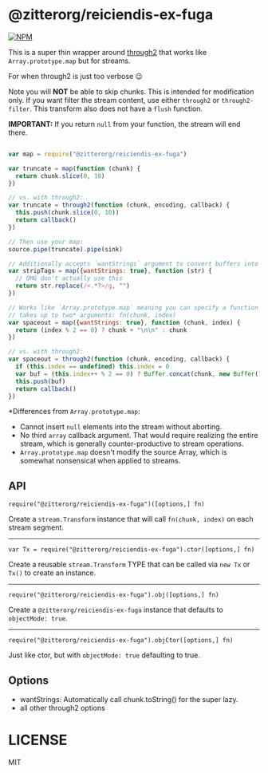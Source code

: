 @zitterorg/reiciendis-ex-fuga
============

[![NPM](https://nodei.co/npm/@zitterorg/reiciendis-ex-fuga.png)](https://nodei.co/npm/@zitterorg/reiciendis-ex-fuga/)

This is a super thin wrapper around [through2](http://npm.im/through2) that works like `Array.prototype.map` but for streams.

For when through2 is just too verbose :wink:

Note you will **NOT** be able to skip chunks. This is intended for modification only. If you want filter the stream content, use either `through2` or `through2-filter`. This transform also does not have a `flush` function.

**IMPORTANT:** If you return `null` from your function, the stream will end there.

```js

var map = require("@zitterorg/reiciendis-ex-fuga")

var truncate = map(function (chunk) {
  return chunk.slice(0, 10)
})

// vs. with through2:
var truncate = through2(function (chunk, encoding, callback) {
  this.push(chunk.slice(0, 10))
  return callback()
})

// Then use your map:
source.pipe(truncate).pipe(sink)

// Additionally accepts `wantStrings` argument to convert buffers into strings
var stripTags = map({wantStrings: true}, function (str) {
  // OMG don't actually use this
  return str.replace(/<.*?>/g, "")
})

// Works like `Array.prototype.map` meaning you can specify a function that
// takes up to two* arguments: fn(chunk, index)
var spaceout = map({wantStrings: true}, function (chunk, index) {
  return (index % 2 == 0) ? chunk + "\n\n" : chunk
})

// vs. with through2:
var spaceout = through2(function (chunk, encoding, callback) {
  if (this.index == undefined) this.index = 0
  var buf = (this.index++ % 2 == 0) ? Buffer.concat(chunk, new Buffer("\n\n")) : chunk
  this.push(buf)
  return callback()
})

```

*Differences from `Array.prototype.map`:
  * Cannot insert `null` elements into the stream without aborting.
  * No third `array` callback argument. That would require realizing the entire stream, which is generally counter-productive to stream operations.
  * `Array.prototype.map` doesn't modify the source Array, which is somewhat nonsensical when applied to streams.

API
---

```
require("@zitterorg/reiciendis-ex-fuga")([options,] fn)
```

Create a `stream.Transform` instance that will call `fn(chunk, index)` on each stream segment.

- - -

```
var Tx = require("@zitterorg/reiciendis-ex-fuga").ctor([options,] fn)
```

Create a reusable `stream.Transform` TYPE that can be called via `new Tx` or `Tx()` to create an instance.

- - -

```
require("@zitterorg/reiciendis-ex-fuga").obj([options,] fn)
```

Create a `@zitterorg/reiciendis-ex-fuga` instance that defaults to `objectMode: true`.

- - -

```
require("@zitterorg/reiciendis-ex-fuga").objCtor([options,] fn)
```

Just like ctor, but with `objectMode: true` defaulting to true.

Options
-------

  * wantStrings: Automatically call chunk.toString() for the super lazy.
  * all other through2 options

LICENSE
=======

MIT
